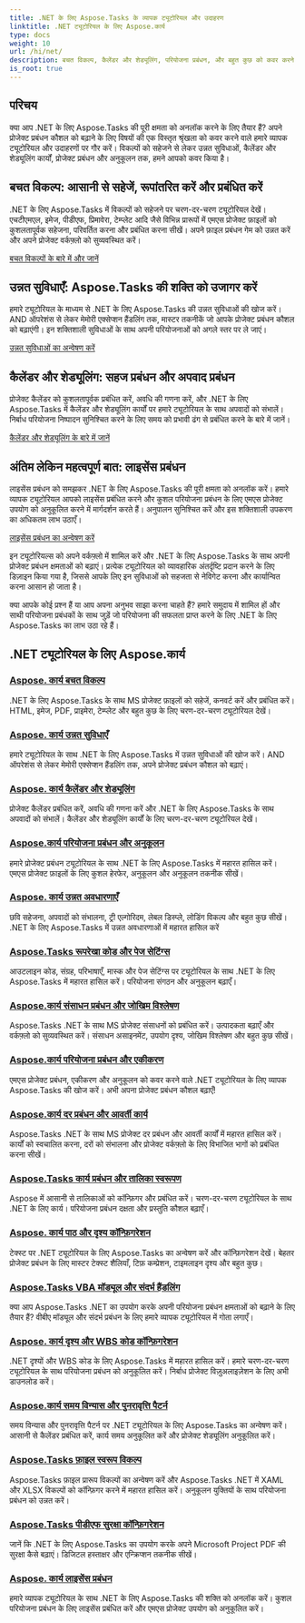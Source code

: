 ```yaml
---
title: .NET के लिए Aspose.Tasks के व्यापक ट्यूटोरियल और उदाहरण
linktitle: .NET ट्यूटोरियल के लिए Aspose.कार्य
type: docs
weight: 10
url: /hi/net/
description: बचत विकल्प, कैलेंडर और शेड्यूलिंग, परियोजना प्रबंधन, और बहुत कुछ को कवर करने वाले .NET ट्यूटोरियल के लिए Aspose.Tasks का अन्वेषण करें। अपने प्रोजेक्ट प्रबंधन कौशल को उन्नत करें.
is_root: true
---
```

## परिचय

क्या आप .NET के लिए Aspose.Tasks की पूरी क्षमता को अनलॉक करने के लिए तैयार हैं? अपने प्रोजेक्ट प्रबंधन कौशल को बढ़ाने के लिए विषयों की एक विस्तृत श्रृंखला को कवर करने वाले हमारे व्यापक ट्यूटोरियल और उदाहरणों पर गौर करें। विकल्पों को सहेजने से लेकर उन्नत सुविधाओं, कैलेंडर और शेड्यूलिंग कार्यों, प्रोजेक्ट प्रबंधन और अनुकूलन तक, हमने आपको कवर किया है।

## बचत विकल्प: आसानी से सहेजें, रूपांतरित करें और प्रबंधित करें 
.NET के लिए Aspose.Tasks में विकल्पों को सहेजने पर चरण-दर-चरण ट्यूटोरियल देखें। एचटीएमएल, इमेज, पीडीएफ, प्रिमावेरा, टेम्प्लेट आदि जैसे विभिन्न प्रारूपों में एमएस प्रोजेक्ट फ़ाइलों को कुशलतापूर्वक सहेजना, परिवर्तित करना और प्रबंधित करना सीखें। अपने फ़ाइल प्रबंधन गेम को उन्नत करें और अपने प्रोजेक्ट वर्कफ़्लो को सुव्यवस्थित करें।

[बचत विकल्पों के बारे में और जानें](./saving-options/)

##  उन्नत सुविधाएँ: Aspose.Tasks की शक्ति को उजागर करें 
हमारे ट्यूटोरियल के माध्यम से .NET के लिए Aspose.Tasks की उन्नत सुविधाओं की खोज करें। AND ऑपरेशंस से लेकर मेमोरी एक्सेप्शन हैंडलिंग तक, मास्टर तकनीकें जो आपके प्रोजेक्ट प्रबंधन कौशल को बढ़ाएंगी। इन शक्तिशाली सुविधाओं के साथ अपनी परियोजनाओं को अगले स्तर पर ले जाएं।

[उन्नत सुविधाओं का अन्वेषण करें](./advanced-features/)

##  कैलेंडर और शेड्यूलिंग: सहज प्रबंधन और अपवाद प्रबंधन 
प्रोजेक्ट कैलेंडर को कुशलतापूर्वक प्रबंधित करें, अवधि की गणना करें, और .NET के लिए Aspose.Tasks में कैलेंडर और शेड्यूलिंग कार्यों पर हमारे ट्यूटोरियल के साथ अपवादों को संभालें। निर्बाध परियोजना निष्पादन सुनिश्चित करने के लिए समय को प्रभावी ढंग से प्रबंधित करने के बारे में जानें।

[कैलेंडर और शेड्यूलिंग के बारे में जानें](./calendar-scheduling/)


##  अंतिम लेकिन महत्वपूर्ण बात: लाइसेंस प्रबंधन 
लाइसेंस प्रबंधन को समझकर .NET के लिए Aspose.Tasks की पूरी क्षमता को अनलॉक करें। हमारे व्यापक ट्यूटोरियल आपको लाइसेंस प्रबंधित करने और कुशल परियोजना प्रबंधन के लिए एमएस प्रोजेक्ट उपयोग को अनुकूलित करने में मार्गदर्शन करते हैं। अनुपालन सुनिश्चित करें और इस शक्तिशाली उपकरण का अधिकतम लाभ उठाएँ।

[लाइसेंस प्रबंधन का अन्वेषण करें](./license-management/)


इन ट्यूटोरियल्स को अपने वर्कफ़्लो में शामिल करें और .NET के लिए Aspose.Tasks के साथ अपनी प्रोजेक्ट प्रबंधन क्षमताओं को बढ़ाएं। प्रत्येक ट्यूटोरियल को व्यावहारिक अंतर्दृष्टि प्रदान करने के लिए डिज़ाइन किया गया है, जिससे आपके लिए इन सुविधाओं को सहजता से नेविगेट करना और कार्यान्वित करना आसान हो जाता है।

क्या आपके कोई प्रश्न हैं या आप अपना अनुभव साझा करना चाहते हैं? हमारे समुदाय में शामिल हों और साथी परियोजना प्रबंधकों के साथ जुड़ें जो परियोजना की सफलता प्राप्त करने के लिए .NET के लिए Aspose.Tasks का लाभ उठा रहे हैं।

## .NET ट्यूटोरियल के लिए Aspose.कार्य
### [Aspose. कार्य बचत विकल्प](./saving-options/)
.NET के लिए Aspose.Tasks के साथ MS प्रोजेक्ट फ़ाइलों को सहेजें, कनवर्ट करें और प्रबंधित करें। HTML, इमेज, PDF, प्राइमेरा, टेम्प्लेट और बहुत कुछ के लिए चरण-दर-चरण ट्यूटोरियल देखें।
### [Aspose. कार्य उन्नत सुविधाएँ](./advanced-features/)
हमारे ट्यूटोरियल के साथ .NET के लिए Aspose.Tasks में उन्नत सुविधाओं की खोज करें। AND ऑपरेशंस से लेकर मेमोरी एक्सेप्शन हैंडलिंग तक, अपने प्रोजेक्ट प्रबंधन कौशल को बढ़ाएं।
### [Aspose. कार्य कैलेंडर और शेड्यूलिंग](./calendar-scheduling/)
प्रोजेक्ट कैलेंडर प्रबंधित करें, अवधि की गणना करें और .NET के लिए Aspose.Tasks के साथ अपवादों को संभालें। कैलेंडर और शेड्यूलिंग कार्यों के लिए चरण-दर-चरण ट्यूटोरियल देखें।
### [Aspose.कार्य परियोजना प्रबंधन और अनुकूलन](./tasks-project-management/)
हमारे प्रोजेक्ट प्रबंधन ट्यूटोरियल के साथ .NET के लिए Aspose.Tasks में महारत हासिल करें। एमएस प्रोजेक्ट फ़ाइलों के लिए कुशल हेरफेर, अनुकूलन और अनुकूलन तकनीक सीखें।
### [Aspose. कार्य उन्नत अवधारणाएँ](./advanced-concepts/)
छवि सहेजना, अपवादों को संभालना, ट्री एल्गोरिदम, लेबल डिस्प्ले, लोडिंग विकल्प और बहुत कुछ सीखें। .NET के लिए Aspose.Tasks में उन्नत अवधारणाओं में महारत हासिल करें
### [Aspose.Tasks रूपरेखा कोड और पेज सेटिंग्स](./outline-code-page-settings/)
आउटलाइन कोड, संग्रह, परिभाषाएँ, मास्क और पेज सेटिंग्स पर ट्यूटोरियल के साथ .NET के लिए Aspose.Tasks में महारत हासिल करें। परियोजना संगठन और अनुकूलन बढ़ाएँ।
### [Aspose.कार्य संसाधन प्रबंधन और जोखिम विश्लेषण](./resource-risk-analysis/)
Aspose.Tasks .NET के साथ MS प्रोजेक्ट संसाधनों को प्रबंधित करें। उत्पादकता बढ़ाएँ और वर्कफ़्लो को सुव्यवस्थित करें। संसाधन असाइनमेंट, उपयोग दृश्य, जोखिम विश्लेषण और बहुत कुछ सीखें।
### [Aspose.कार्य परियोजना प्रबंधन और एकीकरण](./project-management-integration/)
एमएस प्रोजेक्ट प्रबंधन, एकीकरण और अनुकूलन को कवर करने वाले .NET ट्यूटोरियल के लिए व्यापक Aspose.Tasks की खोज करें। अभी अपना प्रोजेक्ट प्रबंधन कौशल बढ़ाएँ!
### [Aspose.कार्य दर प्रबंधन और आवर्ती कार्य](./rate-recurring-tasks/)
Aspose.Tasks .NET के साथ MS प्रोजेक्ट दर प्रबंधन और आवर्ती कार्यों में महारत हासिल करें। कार्यों को स्वचालित करना, दरों को संभालना और प्रोजेक्ट वर्कफ़्लो के लिए विभाजित भागों को प्रबंधित करना सीखें।
### [Aspose.Tasks कार्य प्रबंधन और तालिका स्वरूपण](./task-table-management/)
Aspose में आसानी से तालिकाओं को कॉन्फ़िगर और प्रबंधित करें। चरण-दर-चरण ट्यूटोरियल के साथ .NET के लिए कार्य। परियोजना प्रबंधन दक्षता और प्रस्तुति कौशल बढ़ाएँ।
### [Aspose. कार्य पाठ और दृश्य कॉन्फ़िगरेशन](./text-view-configuration/)
टेक्स्ट पर .NET ट्यूटोरियल के लिए Aspose.Tasks का अन्वेषण करें और कॉन्फ़िगरेशन देखें। बेहतर प्रोजेक्ट प्रबंधन के लिए मास्टर टेक्स्ट शैलियाँ, टिफ़ कम्प्रेशन, टाइमलाइन दृश्य और बहुत कुछ।
### [Aspose.Tasks VBA मॉड्यूल और संदर्भ हैंडलिंग](./vba-module-reference/)
क्या आप Aspose.Tasks .NET का उपयोग करके अपनी परियोजना प्रबंधन क्षमताओं को बढ़ाने के लिए तैयार हैं? वीबीए मॉड्यूल और संदर्भ प्रबंधन के लिए हमारे व्यापक ट्यूटोरियल में गोता लगाएँ।
### [Aspose. कार्य दृश्य और WBS कोड कॉन्फ़िगरेशन](./view-wbs-code-configuration/)
.NET दृश्यों और WBS कोड के लिए Aspose.Tasks में महारत हासिल करें। हमारे चरण-दर-चरण ट्यूटोरियल के साथ परियोजना प्रबंधन को अनुकूलित करें। निर्बाध प्रोजेक्ट विज़ुअलाइज़ेशन के लिए अभी डाउनलोड करें।
### [Aspose.कार्य समय विन्यास और पुनरावृत्ति पैटर्न](./time-recurrence-configuration/)
समय विन्यास और पुनरावृत्ति पैटर्न पर .NET ट्यूटोरियल के लिए Aspose.Tasks का अन्वेषण करें। आसानी से कैलेंडर प्रबंधित करें, कार्य समय अनुकूलित करें और प्रोजेक्ट शेड्यूलिंग अनुकूलित करें।
### [Aspose.Tasks फ़ाइल स्वरूप विकल्प](./file-format-options/)
Aspose.Tasks फ़ाइल प्रारूप विकल्पों का अन्वेषण करें और Aspose.Tasks .NET में XAML और XLSX विकल्पों को कॉन्फ़िगर करने में महारत हासिल करें। अनुकूलन युक्तियों के साथ परियोजना प्रबंधन को उन्नत करें।
### [Aspose.Tasks पीडीएफ सुरक्षा कॉन्फ़िगरेशन](./pdf-security-configuration/)
जानें कि .NET के लिए Aspose.Tasks का उपयोग करके अपने Microsoft Project PDF की सुरक्षा कैसे बढ़ाएं। डिजिटल हस्ताक्षर और एन्क्रिप्शन तकनीक सीखें।
### [Aspose. कार्य लाइसेंस प्रबंधन](./license-management/)
हमारे व्यापक ट्यूटोरियल के साथ .NET के लिए Aspose.Tasks की शक्ति को अनलॉक करें। कुशल परियोजना प्रबंधन के लिए लाइसेंस प्रबंधित करें और एमएस प्रोजेक्ट उपयोग को अनुकूलित करें।